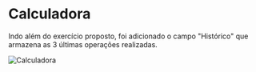 # Calculadora

Indo além do exercício proposto, foi adicionado o campo "Histórico" que armazena as 3 últimas operações realizadas.

![Calculadora](https://imgur.com/xiQ6iCQ.png)